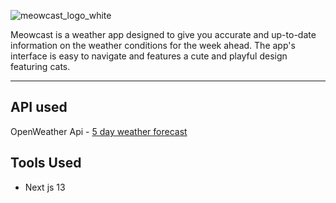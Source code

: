 ![meowcast_logo_white](https://user-images.githubusercontent.com/91308007/221099974-22e84b57-8c4f-413b-a490-b442556960d4.png)

Meowcast is a weather app designed to give you accurate and up-to-date information on the weather conditions for the week ahead. The app's interface is easy to navigate and features a cute and playful design featuring cats.
<hr>

## API used

OpenWeather Api - <a href='https://openweathermap.org/forecast5'>5 day weather forecast</a>

## Tools Used
- Next js 13


